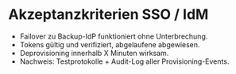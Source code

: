 # Akzeptanzkriterien SSO / IdM

- Failover zu Backup-IdP funktioniert ohne Unterbrechung.
- Tokens gültig und verifiziert, abgelaufene abgewiesen.
- Deprovisioning innerhalb X Minuten wirksam.
- Nachweis: Testprotokolle + Audit-Log aller Provisioning-Events.
